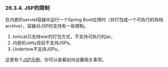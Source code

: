 ### 26.3.4. JSP的限制

在内嵌的servlet容器中运行一个Spring Boot应用时（并打包成一个可执行的存档archive），容器对JSP的支持有一些限制。

1. tomcat只支持war的打包方式，不支持可执行的jar。
2. 内嵌的Jetty目前不支持JSPs。
3. Undertow不支持JSPs。

这里有个[JSP示例](http://github.com/spring-projects/spring-boot/tree/master/spring-boot-samples/spring-boot-sample-web-jsp)，你可以查看如何设置相关事项。
